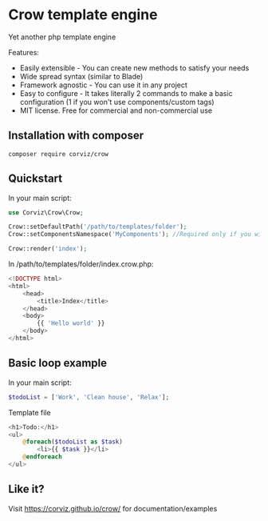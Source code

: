 # Crow template engine

Yet another php template engine

Features:

* Easily extensible - You can create new methods to satisfy your needs
* Wide spread syntax (similar to Blade)
* Framework agnostic - You can use it in any project
* Easy to configure - It takes literally 2 commands to make a basic configuration (1 if you won't use components/custom 
tags)
* MIT license. Free for commercial and non-commercial use

## Installation with composer

```
composer require corviz/crow
```

## Quickstart

In your main script:
```php
use Corviz\Crow\Crow;

Crow::setDefaultPath('/path/to/templates/folder');
Crow::setComponentsNamespace('MyComponents'); //Required only if you will use components/custom tags

Crow::render('index');
```

In /path/to/templates/folder/index.crow.php:

```php
<!DOCTYPE html>
<html>
    <head>
        <title>Index</title>
    </head>
    <body>
        {{ 'Hello world' }}
    </body>
</html>
```

## Basic loop example

In your main script:
```php 
$todoList = ['Work', 'Clean house', 'Relax'];
```

Template file

```php
<h1>Todo:</h1>
<ul>
    @foreach($todoList as $task)
        <li>{{ $task }}</li>
    @endforeach
</ul>
```

## Like it?

Visit https://corviz.github.io/crow/ for documentation/examples